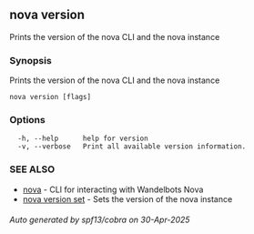 ## nova version

Prints the version of the nova CLI and the nova instance

### Synopsis

Prints the version of the nova CLI and the nova instance

```
nova version [flags]
```

### Options

```
  -h, --help      help for version
  -v, --verbose   Print all available version information.
```

### SEE ALSO

* [nova](nova.md)	 - CLI for interacting with Wandelbots Nova
* [nova version set](nova_version_set.md)	 - Sets the version of the nova instance

###### Auto generated by spf13/cobra on 30-Apr-2025
